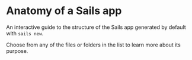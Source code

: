 # Anatomy of a Sails app

An interactive guide to the structure of the Sails app generated by default with `sails new`.

Choose from any of the files or folders in the list to learn more about its purpose.

<docmeta name="displayName" value="Anatomy of a Sails app">
<docmeta name="isOverviewPage" value="true">

